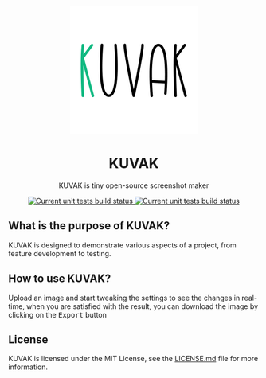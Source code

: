 <div align="center">
  <img src="./.r/readme-logo.png" width="256" />
</div>

<h1 align="center">
  KUVAK
</h1>
<p align="center">
  KUVAK is tiny open-source screenshot maker
</p>
<p align="center">
  <a href="https://github.com/adevinwild/kuvak-web/actions/workflows/unit-tests.yml">
    <img src="https://github.com/adevinwild/kuvak-web/actions/workflows/unit-tests.yml/badge.svg" alt="Current unit tests build status" />
  </a>
   <a href="https://github.com/adevinwild/kuvak-web/actions/workflows/e2e.yml">
    <img src="https://github.com/adevinwild/kuvak-web/actions/workflows/e2e.yml/badge.svg" alt="Current unit tests build status" />
  </a>
</p>

<h2>
  What is the purpose of KUVAK?
</h2>
<p>
KUVAK is designed to demonstrate various aspects of a project, from feature development to testing.
</p>

<h2>
  How to use KUVAK?
  </h2>
<p>
  Upload an image and start tweaking the settings to see the changes in real-time, when you are satisfied with the result, you can download the image by clicking on the <kbd>Export</kbd> button
</p>

<h2>
License
</h2>
<p>
  KUVAK is licensed under the MIT License, see the <a href="./LICENSE.md">LICENSE.md</a> file for more information.
</p>
